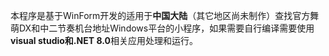本程序是基于WinForm开发的适用于**中国大陆**（其它地区尚未制作）查找官方舞萌DX和中二节奏机台地址Windows平台的小程序，如果需要自行编译需要使用**visual studio和.NET 8.0**相关应用处理和运行。
